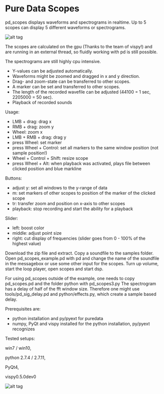 # Pure Data Scopes

pd_scopes displays waveforms and spectrograms in realtime.
Up to 5 scopes can display 5 different waveforms or spectrograms.

![alt tag](https://github.com/XRoemer/Pure-Data-Realtime-Scopes/blob/master/images/scopes_pd.png)

The scopes are calculated on the gpu (Thanks to the team of vispy!) and are running in an external thread, so fluidly working with pd is still possible.

The spectrograms are still highly cpu intensive.

- Y-values can be adjusted automatically.
- Waveforms might be zoomed and dragged in x and y direction.
- Drag- and zoom-state can be transferred to other scopes.
- A marker can be set and transferred to other scopes.
- The length of the recorded wavefile can be adjusted (44100 = 1 sec, 2205000 = 50 sec). 
- Playback of recorded sounds

Usage:
* LMB + drag:    drag x
* RMB + drag:    zoom y
* Wheel: zoom x
* LMB + RMB + drag: drag y
* press Wheel: set marker
* press Wheel + Control: set all markers to the same window position (not sample position!)
* Wheel + Control + Shift: resize scope
* press Wheel + Alt: when playback was activated, plays file between clicked position and blue markline

Buttons: 
* adjust y: set all windows to the y-range of data 
* m: set markers of other scopes to position of the marker of the clicked scope
* tr: transfer zoom and position on x-axis to other scopes 
* playback: stop recording and start the ability for a playback

Slider: 
* left: boost color 
* middle: adjust point size 
* right: cut display of frequencies (slider goes from 0 - 100% of the highest value)



Download the zip file and extract.
Copy a soundfile to the samples folder.
Open pd_scopes_example.pd with pd and change the name of the soundfile in the messagebox or use some other input for the scopes.
Turn up volume, start the loop player, open scopes and start dsp.


For using pd_scopes outside of the example, one needs to copy pd_scopes.pd and the folder python with pd_scopes3.py 
The spectrogram has a delay of half of the fft window size. Therefore one might use tools/pd_sig_delay.pd and python/effects.py, which create a sample based delay.



Prerequisites are:
- python installation and py/pyext for puredata
- numpy, PyQt and vispy installed for the python installation, py/pyext recognizes
 

Tested setups:

win7 / win10, 

python 2.7.4 / 2.7.11, 

PyQt4, 

vispy0.5.0dev0



![alt tag](https://github.com/XRoemer/Pure-Data-Realtime-Scopes/blob/master/images/scope_and_spectogram2.png)


